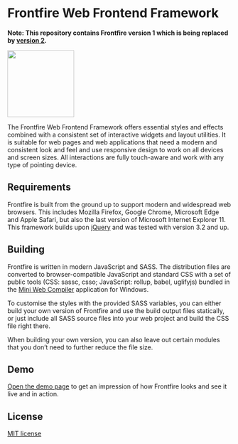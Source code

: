 Frontfire Web Frontend Framework
================================

**Note: This repository contains Frontfire version 1 which is being replaced by [version 2](https://github.com/ygoe/Frontfire2).**

<img src="https://ygoe.github.io/Frontfire1/images/frontfire.svg" width="150">

The Frontfire Web Frontend Framework offers essential styles and effects combined with a consistent set of interactive widgets and layout utilities.
It is suitable for web pages and web applications that need a modern and consistent look and feel and use responsive design to work on all devices and screen sizes.
All interactions are fully touch-aware and work with any type of pointing device.

Requirements
------------
Frontfire is built from the ground up to support modern and widespread web browsers.
This includes Mozilla Firefox, Google Chrome, Microsoft Edge and Apple Safari, but also the last version of Microsoft Internet Explorer 11.
This framework builds upon [jQuery](https://jquery.com) and was tested with version 3.2 and up.

Building
--------
Frontfire is written in modern JavaScript and SASS. The distribution files are converted to browser-compatible JavaScript and standard CSS with a set of public tools (CSS: sassc, csso; JavaScript: rollup, babel, uglifyjs) bundled in the [Mini Web Compiler](https://github.com/ygoe/MiniWebCompiler) application for Windows.

To customise the styles with the provided SASS variables, you can either build your own version of Frontfire and use the build output files statically, or just include all SASS source files into your web project and build the CSS file right there.

When building your own version, you can also leave out certain modules that you don’t need to further reduce the file size.

Demo
----
[Open the demo page](https://ygoe.github.io/Frontfire1) to get an impression of how Frontfire looks and see it live and in action.

License
-------
[MIT license](LICENSE)

